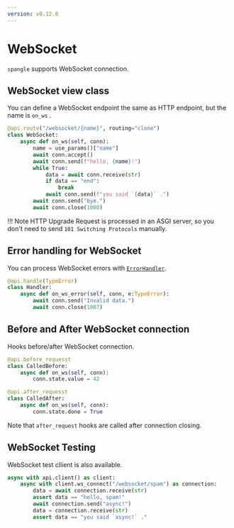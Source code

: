 ```yaml
---
version: v0.12.0
---
```


# WebSocket

`spangle` supports WebSocket connection.

## WebSocket view class

You can define a WebSocket endpoint the same as HTTP endpoint, but the name is `on_ws` .

```python
@api.route("/websocket/{name}", routing="clone")
class WebSocket:
    async def on_ws(self, conn):
        name = use_params()["name"]
        await conn.accept()
        await conn.send(f"hello, {name}!")
        while True:
            data = await conn.receive(str)
            if data == "end":
                break
            await conn.send(f"you said `{data}` .")
        await conn.send("bye.")
        await conn.close(1000)

```

<!-- prettier-ignore -->
!!! Note
    HTTP Upgrade Request is processed in an ASGI server, so you don't need to send `101 Switching Protocols` manually.

## Error handling for WebSocket

You can process WebSocket errors with [`ErrorHandler`](../error-handling.md).

```python
@api.handle(TypeError)
class Handler:
    async def on_ws_error(self, conn, e:TypeError):
        await conn.send("Invalid data.")
        await conn.close(1007)

```

## Before and After WebSocket connection

Hooks before/after WebSocket connection.

```python
@api.before_requesst
class CalledBefore:
    async def on_ws(self, conn):
        conn.state.value = 42

@api.after_requesst
class CalledAfter:
    async def on_ws(self, conn):
        conn.state.done = True

```

Note that `after_request` hooks are called after connection closing.

## WebSocket Testing

WebSocket test cllient is also available.

```python
async with api.client() as client:
    async with client.ws_connect("/websocket/spam") as connection:
        data = await connection.receive(str)
        assert data == "hello, spam!"
        await connection.send("async!")
        data = connection.receive(str)
        assert data == "you said `async!` ."

```
